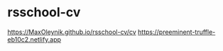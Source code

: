 # rsschool-cv

https://MaxOleynik.github.io/rsschool-cv/cv
https://preeminent-truffle-eb10c2.netlify.app
